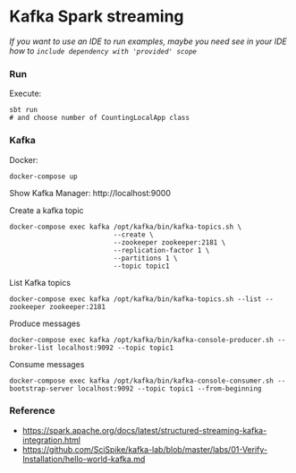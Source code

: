 # Kafka Spark streaming

_If you want to use an IDE to run examples, maybe you need see in your IDE how to `include dependency with 'provided' scope`_

### Run

Execute:

```shell
sbt run
# and choose number of CountingLocalApp class
```

### Kafka

Docker:

```shell
docker-compose up
```

Show Kafka Manager: http://localhost:9000

Create a kafka topic
```shell
docker-compose exec kafka /opt/kafka/bin/kafka-topics.sh \
                          --create \
                          --zookeeper zookeeper:2181 \
                          --replication-factor 1 \
                          --partitions 1 \
                          --topic topic1
```

List Kafka topics
```shell
docker-compose exec kafka /opt/kafka/bin/kafka-topics.sh --list --zookeeper zookeeper:2181
```

Produce messages
```shell
docker-compose exec kafka /opt/kafka/bin/kafka-console-producer.sh --broker-list localhost:9092 --topic topic1
```

Consume messages
```shell
docker-compose exec kafka /opt/kafka/bin/kafka-console-consumer.sh --bootstrap-server localhost:9092 --topic topic1 --from-beginning
```

### Reference

- https://spark.apache.org/docs/latest/structured-streaming-kafka-integration.html
- https://github.com/SciSpike/kafka-lab/blob/master/labs/01-Verify-Installation/hello-world-kafka.md
